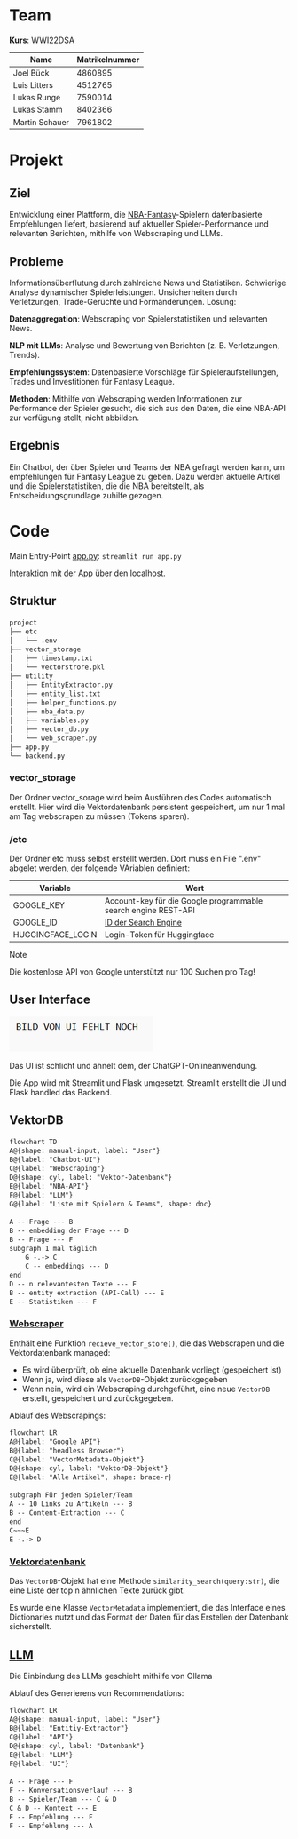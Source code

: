 # Team

__Kurs__: WWI22DSA

|Name|Matrikelnummer|
|-|-|
|Joel Bück|4860895|
|Luis Litters|4512765|
|Lukas Runge|7590014|
|Lukas Stamm|8402366|
|Martin Schauer|7961802|

# Projekt

## Ziel

Entwicklung einer Plattform, die [NBA-Fantasy](https://de.nbafantasy.nba.com/)-Spielern datenbasierte Empfehlungen liefert, basierend auf aktueller Spieler-Performance und relevanten Berichten, mithilfe von Webscraping und LLMs.

## Probleme

Informationsüberflutung durch zahlreiche News und Statistiken. Schwierige Analyse dynamischer Spielerleistungen. Unsicherheiten durch Verletzungen, Trade-Gerüchte und Formänderungen. Lösung:

__Datenaggregation__: Webscraping von Spielerstatistiken und relevanten News. 

__NLP mit LLMs__: Analyse und Bewertung von Berichten (z. B. Verletzungen, Trends).

__Empfehlungssystem__: Datenbasierte Vorschläge für Spieleraufstellungen, Trades und Investitionen für Fantasy League. 

__Methoden__: Mithilfe von Webscraping werden Informationen zur Performance der Spieler gesucht, die sich aus den Daten, die eine NBA-API zur verfügung stellt, nicht abbilden.

## Ergebnis

Ein Chatbot, der über Spieler und Teams der NBA gefragt werden kann, um empfehlungen für Fantasy League zu geben. Dazu werden aktuelle Artikel und die Spielerstatistiken, die die NBA bereitstellt, als Entscheidungsgrundlage zuhilfe gezogen.

# Code

Main Entry-Point [app.py](app.py): ```streamlit run app.py```

Interaktion mit der App über den localhost.

## Struktur

```
project
├── etc
│   └── .env
├── vector_storage
│   ├── timestamp.txt
│   └── vectorstrore.pkl
├── utility
│   ├── EntityExtractor.py
│   ├── entity_list.txt
│   ├── helper_functions.py
│   ├── nba_data.py
│   ├── variables.py
│   ├── vector_db.py
│   └── web_scraper.py
├── app.py
└── backend.py
```

### vector_storage

Der Ordner vector_sorage wird beim Ausführen des Codes automatisch erstellt. Hier wird die Vektordatenbank persistent gespeichert, um nur 1 mal am Tag webscrapen zu müssen (Tokens sparen).

### /etc

Der Ordner etc muss selbst erstellt werden. Dort muss ein File ".env" abgelet werden, der folgende VAriablen definiert:

|Variable|Wert|
|-|-|
|GOOGLE_KEY|Account-key für die Google programmable search engine REST-API|
|GOOGLE_ID|[ID der Search Engine](https://programmablesearchengine.google.com/controlpanel/all)|
|HUGGINGFACE_LOGIN|Login-Token für Huggingface|

> [!NOTE]
> Die kostenlose API von Google unterstützt nur 100 Suchen pro Tag!

## User Interface

![Screenshot der UI](/documentation_img/ui_screenshot.png)

Das UI ist schlicht und ähnelt dem, der ChatGPT-Onlineanwendung. 

Die App wird mit Streamlit und Flask umgesetzt. Streamlit erstellt die UI und Flask handled das Backend.

## VektorDB

```mermaid
flowchart TD
A@{shape: manual-input, label: "User"}
B@{label: "Chatbot-UI"}
C@{label: "Webscraping"}
D@{shape: cyl, label: "Vektor-Datenbank"}
E@{label: "NBA-API"}
F@{label: "LLM"}
G@{label: "Liste mit Spielern & Teams", shape: doc}

A -- Frage --- B
B -- embedding der Frage --- D
B -- Frage --- F
subgraph 1 mal täglich
    G -.-> C
    C -- embeddings --- D
end
D -- n relevantesten Texte --- F
B -- entity extraction (API-Call) --- E
E -- Statistiken --- F
```

### [Webscraper](utility/web_scraper.py)

Enthält eine Funktion ```recieve_vector_store()```, die das Webscrapen und die Vektordatenbank managed:

- Es wird überprüft, ob eine aktuelle Datenbank vorliegt (gespeichert ist)
- Wenn ja, wird diese als ```VectorDB```-Objekt zurückgegeben
- Wenn nein, wird ein Webscraping durchgeführt, eine neue ```VectorDB``` erstellt, gespeichert und zurückgegeben.

Ablauf des Webscrapings:

```mermaid
flowchart LR
A@{label: "Google API"}
B@{label: "headless Browser"}
C@{label: "VectorMetadata-Objekt"}
D@{shape: cyl, label: "VektorDB-Objekt"}
E@{label: "Alle Artikel", shape: brace-r}

subgraph Für jeden Spieler/Team
A -- 10 Links zu Artikeln --- B
B -- Content-Extraction --- C
end
C~~~E
E -.-> D
```

### [Vektordatenbank](utility/vector_db.py)

Das ```VectorDB```-Objekt hat eine Methode ```similarity_search(query:str)```, die eine Liste der top n ähnlichen Texte zurück gibt.

Es wurde eine Klasse ```VectorMetadata``` implementiert, die das Interface eines Dictionaries nutzt und das Format der Daten für das Erstellen der Datenbank sicherstellt.

## [LLM](backend.py)

Die Einbindung des LLMs geschieht mithilfe von Ollama

Ablauf des Generierens von Recommendations:

```mermaid
flowchart LR
A@{shape: manual-input, label: "User"}
B@{label: "Entitiy-Extractor"}
C@{label: "API"}
D@{shape: cyl, label: "Datenbank"}
E@{label: "LLM"}
F@{label: "UI"}

A -- Frage --- F
F -- Konversationsverlauf --- B
B -- Spieler/Team --- C & D
C & D -- Kontext --- E
E -- Empfehlung --- F
F -- Empfehlung --- A
```
